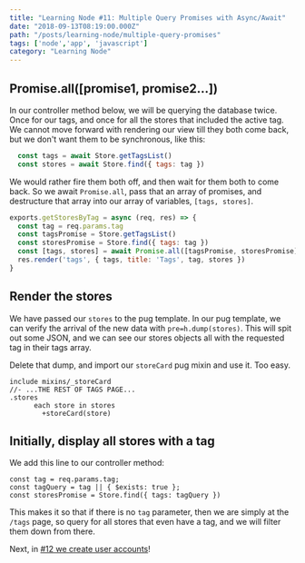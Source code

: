 ```yaml
---
title: "Learning Node #11: Multiple Query Promises with Async/Await"
date: "2018-09-13T08:19:00.000Z"
path: "/posts/learning-node/multiple-query-promises"
tags: ['node','app', 'javascript']
category: "Learning Node"
---
```


## Promise.all([promise1, promise2...])

In our controller method below, we will be querying the database twice. Once for our tags, and once for all the stores that included the active tag. We cannot move forward with rendering our view till they both come back, but we don't want them to be synchronous, like this:

```js
  const tags = await Store.getTagsList()
  const stores = await Store.find({ tags: tag })
```

We would rather fire them both off, and then wait for them both to come back. So we await `Promise.all`, pass that an array of promises, and destructure that array into our array of variables, `[tags, stores]`.

```js
exports.getStoresByTag = async (req, res) => {
  const tag = req.params.tag
  const tagsPromise = Store.getTagsList()
  const storesPromise = Store.find({ tags: tag })
  const [tags, stores] = await Promise.all([tagsPromise, storesPromise])
  res.render('tags', { tags, title: 'Tags', tag, stores })
}
```

## Render the stores

We have passed our `stores` to the pug template. In our pug template, we can verify the arrival of the new data with `pre=h.dump(stores)`. This will spit out some JSON, and we can see our stores objects all with the requested tag in their tags array.

Delete that dump, and import our `storeCard` pug mixin and use it. Too easy.

```pug
include mixins/_storeCard
//- ...THE REST OF TAGS PAGE...
.stores
      each store in stores
        +storeCard(store)
```

## Initially, display all stores with a tag

We add this line to our controller method:

```js{2}
const tag = req.params.tag;
const tagQuery = tag || { $exists: true };
const storesPromise = Store.find({ tags: tagQuery })
```

This makes it so that if there is no `tag` parameter, then we are simply at the `/tags` page, so query for all stores that even have a tag, and we will filter them down from there.

Next, in [#12 we create user accounts](/posts/learning-node/creating-user-accounts)!
